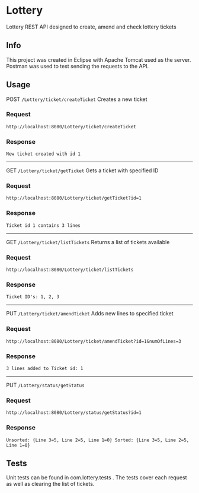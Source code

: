 
# Lottery

Lottery REST API designed to create, amend and check lottery tickets

## Info

This project was created in Eclipse with Apache Tomcat used as the server.
Postman was used to test sending the requests to the API.	


## Usage
POST ```/Lottery/ticket/createTicket```
Creates a new ticket
### Request 

```
http://localhost:8080/Lottery/ticket/createTicket
```

### Response
```
New ticket created with id 1
```
---
GET ```/Lottery/ticket/getTicket```
Gets a ticket with specified ID
### Request
```
http://localhost:8080/Lottery/ticket/getTicket?id=1
```

### Response
```
Ticket id 1 contains 3 lines
```
---
GET ```/Lottery/ticket/listTickets```
Returns a list of tickets available 
### Request 
```
http://localhost:8080/Lottery/ticket/listTickets
```

### Response
```
Ticket ID's: 1, 2, 3
```
---
PUT ```/Lottery/ticket/amendTicket```
Adds new lines to specified ticket
### Request

```
http://localhost:8080/Lottery/ticket/amendTicket?id=1&numOfLines=3
```

### Response
```
3 lines added to Ticket id: 1
```
---
PUT ```/Lottery/status/getStatus```
### Request

```
http://localhost:8080/Lottery/status/getStatus?id=1
```

### Response
```
Unsorted: {Line 3=5, Line 2=5, Line 1=0} Sorted: {Line 3=5, Line 2=5, Line 1=0}
```
## Tests
Unit tests can be found in com.lottery.tests .
The tests cover each request as well as clearing the list of tickets.